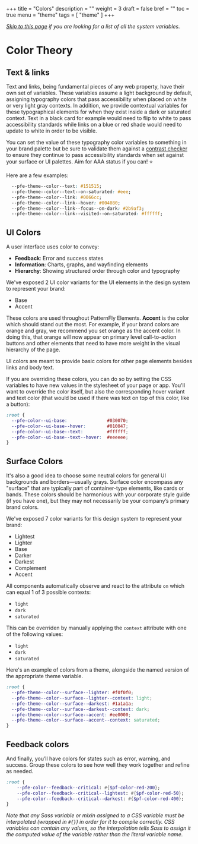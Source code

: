 +++
title = "Colors"
description = ""
weight = 3
draft = false
bref = ""
toc = true
menu = "theme"
tags = [ "theme" ]
+++


*[Skip to this page](/theme/_2_theme-palette/) if you are looking for a list of all the system variables.*


# Color Theory


## Text & links

Text and links, being fundamental pieces of any web property, have their own set of variables.
These variables assume a light background by default, assigning typography colors that pass accessibility when placed on white or very light gray contexts.  In addition, we provide contextual variables for these typographical elements for when they exist inside a dark or saturated context.  Text in a black card for example would need to flip to white to pass accessibility standards while links on a blue or red shade would need to update to white in order to be visible.

You can set the value of these typography color variables to something in your brand palette but be sure to validate them against a [contrast checker](https://webaim.org/resources/contrastchecker/) to ensure they continue to pass accessibility standards when set against your surface or UI palettes.  Aim for AAA status if you can! ⭐

Here are a few examples:

```css
  --pfe-theme--color--text: #151515;
  --pfe-theme--color--text--on-saturated: #eee;
  --pfe-theme--color--link: #0066cc;
  --pfe-theme--color--link--hover: #004080;
  --pfe-theme--color--link--focus--on-dark: #2b9af3;
  --pfe-theme--color--link--visited--on-saturated: #ffffff;
  ```

## UI Colors

A user interface uses color to convey:

- **Feedback**: Error and success states
- **Information**: Charts, graphs, and wayfinding elements
- **Hierarchy**: Showing structured order through color and typography

We've exposed 2 UI color variants for the UI elements in the design system to represent your brand:

- Base
- Accent

These colors are used throughout PatternFly Elements. **Accent** is the color which should stand out the most. For example, if your brand colors are orange and gray, we recommend you set orange as the accent color.  In doing this, that orange will now appear on primary level call-to-action buttons and other elements that need to have more weight in the visual hierarchy of the page.

UI colors are meant to provide basic colors for other page elements besides links and body text.

If you are overriding these colors, you can do so by setting the CSS variables to have new values in the stylesheet of your page or app. You'll want to override the color itself, but also the corresponding hover variant and text color (that would be used if there was text on top of this color, like a button):

```css
:root {
  --pfe-color--ui-base:               #030070;
  --pfe-color--ui-base--hover:        #010047;
  --pfe-color--ui-base--text:         #ffffff;
  --pfe-color--ui-base--text--hover:  #eeeeee;
}
```

## Surface Colors

It's also a good idea to choose some neutral colors for general UI backgrounds and borders—usually grays. Surface color encompass any "surface" that are typically part of container-type elements, like cards or bands. These colors should be harmonious with your corporate style guide (if you have one), but they may not necessarily be your company’s primary brand colors.

We've exposed 7 color variants for this design system to represent your brand:

- Lightest
- Lighter
- Base
- Darker
- Darkest
- Complement
- Accent

All components automatically observe and react to the attribute `on` which can equal 1 of 3 possible contexts:

- `light`
- `dark`
- `saturated`

This can be overriden by manually applying the `context` attribute with one of the following values:

- `light`
- `dark`
- `saturated`

Here's an example of colors from a theme, alongside the named version of the appropriate theme variable.

```css
:root {
  --pfe-theme--color--surface--lighter: #f0f0f0;
  --pfe-theme--color--surface--lighter--context: light;
  --pfe-theme--color--surface--darkest: #1a1a1a;
  --pfe-theme--color--surface--darkest--context: dark;
  --pfe-theme--color--surface--accent: #ee0000;
  --pfe-theme--color--surface--accent--context: saturated;
}
```

## Feedback colors

And finally, you’ll have colors for states such as error, warning, and success. Group these colors to see how well they work together and refine as needed.

```sass
:root {
    --pfe-color--feedback--critical: #{$pf-color-red-200};
    --pfe-color--feedback--critical--lightest: #{$pf-color-red-50};
    --pfe-color--feedback--critical--darkest: #{$pf-color-red-400};
}
```

_Note that any Sass variable or mixin assigned to a CSS variable must be interpolated (wrapped in `#{}`) in order for it to compile correctly.  CSS variables can contain any values, so the interpolation tells Sass to assign it the computed value of the variable rather than the literal variable name._
